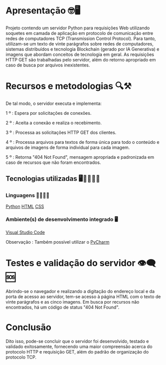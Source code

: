 # Apresentação 🤓🖥️

Projeto contendo um servidor Python para requisições Web utilizando soquetes em camada de aplicação em protocolo de comunicação entre redes de computadores TCP (Transmission Control Protocol).
Para tanto, utilizam-se um texto de vinte parágrafos sobre redes de computadores, sistemas distribuídos e tecnologia Blockchain (gerado por IA Generativa) e imagens que abordam conceitos de 
tecnologia em geral. As requisições HTTP GET são trabalhadas pelo servidor, além do retorno apropriado em caso de busca por arquivos inexistentes.

# Recursos e metodologias 🔍⚒️

De tal modo, o servidor executa e implementa:

1 º : Espera por solicitações de conexões.

2 º : Aceita a conexão e realiza o recebimento.

3 º : Processa as solicitações HTTP GET dos clientes.

4 º : Processa arquivos para textos de forma única para todo o conteúdo e arquivos de imagens de forma individual para cada imagem.

5 º : Retorna "404 Not Found", mensagem apropriada e padronizada em caso de recursos que não foram encontrados.


## Tecnologias utilizadas 🖥️🤖👨🏻‍💻

### Linguagens 📖👨🏻‍💻

[Python](https://www.python.org/doc/)
[HTML](https://developer.mozilla.org/pt-BR/docs/learn/getting_started_with_the_web/html_basics)
[CSS](https://developer.mozilla.org/en-US/docs/Web/CSS)

### Ambiente(s) de desenvolvimento integrado 🖥️

[Visual Studio Code](https://code.visualstudio.com/)

Observação : Também possível utilizar o [PyCharm](https://www.jetbrains.com/pycharm/download/?section=windows#section=windows)

# Testes e validação do servidor 👁️‍🗨️🆘

Abrindo-se o navegador e realizando a digitação do endereço local e da porta de acesso ao servidor, tem-se acesso à página HTML com o texto de vinte parágrafos e as cinco imagens. 
Em busca por recursos não encontrados, há um código de status "404 Not Found".

# Conclusão

Dito isso, pode-se concluir que o servidor foi desenvolvido, testado e validado exitosamente, fornecendo uma maior compreensão acerca do protocolo HTTP e requisição GET, além do
padrão de organização do protocolo TCP.
